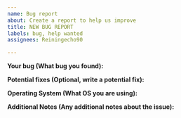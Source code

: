 ```yaml
---
name: Bug report
about: Create a report to help us improve
title: NEW BUG REPORT
labels: bug, help wanted
assignees: Reiningecho90

---
```


**Your bug (What bug you found):**

**Potential fixes (Optional, write a potential fix):**

**Operating System (What OS you are using):**

**Additional Notes (Any additional notes about the issue):**
